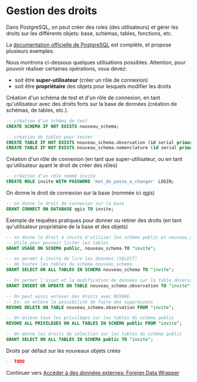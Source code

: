 # Gestion des droits

Dans PostgreSQL, on peut créer des roles (des utilisateurs) et gérer les droits sur les différents objets: base, schémas, tables, fonctions, etc.

La [documentation officielle de PostgreSQL](https://www.postgresql.org/docs/current/sql-grant.html) est complète, et propose plusieurs exemples.

Nous montrons ci-dessous quelques utilisations possibles. Attention, pour pouvoir réaliser certaines opérations, vous devez:

* soit être **super-utilisateur** (créer un rôle de connexion)
* soit être **propriétaire** des objets pour lesquels modifier les droits


Création d'un schéma de test et d'un rôle de connexion, en tant qu'utilisateur avec des droits forts sur la base de données (création de schémas, de tables, etc.).

```sql
-- création d'un schéma de test
CREATE SCHEMA IF NOT EXISTS nouveau_schema;

-- création de tables pour tester
CREATE TABLE IF NOT EXISTS nouveau_schema.observation (id serial primary key, nom text, geom geometry(point, 2154));
CREATE TABLE IF NOT EXISTS nouveau_schema.nomenclature (id serial primary key, code text, libelle text);
```

Création d'un rôle de connexion (en tant que super-utilisateur, ou en tant qu'utilisateur ayant le droit de créer des rôles)

```sql
-- création d'un rôle nommé invite
CREATE ROLE invite WITH PASSWORD 'mot_de_passe_a_changer' LOGIN;
```

On donne le droit de connexion sur la base (nommée ici qgis)

```sql
-- on donne le droit de connexion sur la base
GRANT CONNECT ON DATABASE qgis TO invite;
```

Exemple de requêtes pratiques pour donner ou retirer des droits (en tant qu'utilisateur propriétaire de la base et des objets)

```sql
-- on donne le droit à invite d'utiliser les schéma public et nouveau_schema
-- Utile pour pouvoir lister les tables
GRANT USAGE ON SCHEMA public, nouveau_schema TO "invite";

-- on permet à invite de lire les données (SELECT)
-- de toutes les tables du schéma nouveau_schema
GRANT SELECT ON ALL TABLES IN SCHEMA nouveau_schema TO "invite";

-- On permet l'ajout et la modification de données sur la table observation seulement
GRANT INSERT OR UPDATE ON TABLE nouveau_schema.observation TO "invite";

-- On peut aussi enlever des droits avec REVOKE.
-- Ex: on enlève la possibilité de faire des suppresions
REVOKE DELETE ON TABLE nouveau_schema.observation FROM "invite";

-- On enlève tous les privilèges sur les tables du schéma public
REVOKE ALL PRIVILEGES ON ALL TABLES IN SCHEMA public FROM "invite";

-- On donne les droits de sélection sur les tables du schéma public
GRANT SELECT ON ALL TABLES IN SCHEMA public TO "invite";

```

Droits par défaut sur les nouveaux objets créés

```sql
-- TODO
```

Continuer vers [Accéder à des données externes: Foreign Data Wrapper](./fdw.md)
